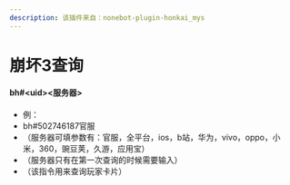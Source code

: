 ```yaml
---
description: 该插件来自：nonebot-plugin-honkai_mys
---
```


# 崩坏3查询

#### bh#\<uid><服务器>

* 例：
* bh#502746187官服
* （服务器可填参数有：官服，全平台，ios，b站，华为，vivo，oppo，小米，360，豌豆荚，久游，应用宝）
* （服务器只有在第一次查询的时候需要输入）
* （该指令用来查询玩家卡片）
